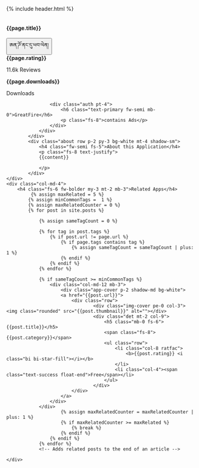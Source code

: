 {% include header.html %}
<div class="section-container p-2 p-xl-4">
    <div class="row">
        <div class="col-md-8 ps-4 ps-lg-3">
            <div class="row bg-white shadow-sm">
                <div class="col-md-4 p-3">
                    <img class="w-100" src="{{page.thumbnail}}" alt="">
                </div>
                <div class="col-md-8 p-2">
                    <h4 class="fw-semi fs-4 mb-3">{{page.title}}</h4>
                    <a href="{{page.apk}}" download>
                        <button class="btn btn-primary w-45 fw-semi fs-8 py-2 me-3"> ཨན་ཌོ་ནང་དུ་ཕབ་ལེན།</button>
                    </a>
                    <div class="row pt-4">
                        <div class="col-md-4 col-6 text-center">
                            <b>{{page.rating}} <i class="bi bi-star-fill"></i></b>
                            <p>11.6k Reviews</p>
                        </div>
                            <div class="col-md-4 col-6 text-center">
                            <b>{{page.downloads}}</b>
                            <p>Downloads</p>
                        </div>
                    </div>
                    
                    <div class="auth pt-4">
                        <h6 class="text-primary fw-semi mb-0">GreatFire</h6>
                        <p class="fs-8">contains Ads</p>
                    </div>
                </div>
            </div>
            <div class="about row p-2 py-3 bg-white mt-4 shadow-sm">
                <h4 class="fw-semi fs-5">About this Application</h4>
                <p class="fs-8 text-justify">
                {{content}}

                </p>
            </div>
    </div>
    <div class="col-md-4">
        <h4 class="fs-6 fw-bolder my-3 mt-2 mb-3">Related Apps</h4>
             {% assign maxRelated = 5 %}
            {% assign minCommonTags =  1 %}
            {% assign maxRelatedCounter = 0 %}
            {% for post in site.posts %}

                {% assign sameTagCount = 0 %}
            
                {% for tag in post.tags %}
                    {% if post.url != page.url %}
                        {% if page.tags contains tag %}
                            {% assign sameTagCount = sameTagCount | plus: 1 %}
                        {% endif %}
                    {% endif %}
                {% endfor %}
            
                {% if sameTagCount >= minCommonTags %}
                    <div class="col-md-12 mb-3">
                        <div class="app-cover p-2 shadow-md bg-white">
                        <a href="{{post.url}}">
                            <div class="row">
                                    <div class="img-cover pe-0 col-3"> <img class="rounded" src="{{post.thumbnail}}" alt=""></div>
                                    <div class="det mt-2 col-9">
                                        <h5 class="mb-0 fs-6">{{post.title}}</h5>
                                        <span class="fs-8">{{post.category}}</span>
                                        <ul class="row">
                                            <li class="col-8 ratfac">
                                                <b>{{post.rating}} <i class="bi bi-star-fill"></i></b>
                                            </li>
                                            <li class="col-4"><span class="text-success float-end">Free</span></li>
                                        </ul>
                                    </div>
                            </div>
                        </a>
                    </div>
                </div>
                        {% assign maxRelatedCounter = maxRelatedCounter | plus: 1 %}
                        {% if maxRelatedCounter >= maxRelated %}
                            {% break %}
                        {% endif %}
                    {% endif %}
                {% endfor %}
                <!-- Adds related posts to the end of an article -->

    </div>

</div>